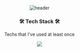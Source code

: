 <div align="center">
  
  ![header](https://capsule-render.vercel.app/api?type=Waving&color=93e9be&text=Hello%World!&fontColor=363b74)
</div>




<h3 align="center">🛠 Tech Stack 🛠</h3>
<p align="center">Techs that I've used at least once</p>
 <p align="center"><img src="https://img.shields.io/badge/MySQL-4479A1?style=for-the-badge&logo=MySQL&logoColor=white"></p>




